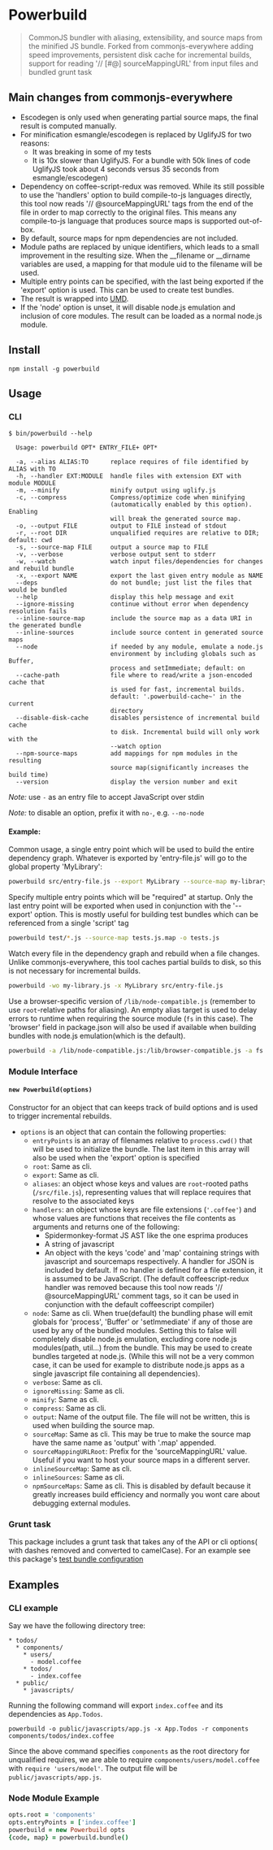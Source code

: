 # Powerbuild

> CommonJS bundler with aliasing, extensibility, and source maps from the minified JS bundle. Forked from commonjs-everywhere adding speed improvements, persistent disk cache for incremental builds, support for reading '// [#@] sourceMappingURL' from input files and bundled grunt task

## Main changes from commonjs-everywhere

  - Escodegen is only used when generating partial source maps, the final
    result is computed manually.
  - For minification esmangle/escodegen is replaced by UglifyJS for two
    reasons:
    * It was breaking in some of my tests
    * It is 10x slower than UglifyJS. For a bundle with 50k lines of code
      UglifyJS took about 4 seconds versus 35 seconds from esmangle/escodegen)
  - Dependency on coffee-script-redux was removed. While its still possible
    to use the 'handlers' option to build compile-to-js languages directly,
    this tool now reads '// @sourceMappingURL' tags from the end of the file
    in order to map correctly to the original files. This means any
    compile-to-js language that produces source maps is supported out-of-box.
  - By default, source maps for npm dependencies are not included.
  - Module paths are replaced by unique identifiers, which leads to a small
    improvement in the resulting size. When the __filename or __dirname
    variables are used, a mapping for that module uid to the filename will
    be used.
  - Multiple entry points can be specified, with the last being exported
    if the 'export' option is used. This can be used to create test bundles.
  - The result is wrapped into [UMD](https://github.com/umdjs/umd).
  - If the 'node' option is unset, it will disable node.js emulation and
    inclusion of core modules. The result can be loaded as a normal node.js
    module.


## Install

    npm install -g powerbuild

## Usage

### CLI

    $ bin/powerbuild --help

      Usage: powerbuild OPT* ENTRY_FILE+ OPT*

      -a, --alias ALIAS:TO      replace requires of file identified by ALIAS with TO
      -h, --handler EXT:MODULE  handle files with extension EXT with module MODULE
      -m, --minify              minify output using uglify.js
      -c, --compress            Compress/optimize code when minifying
                                (automatically enabled by this option). Enabling
                                will break the generated source map.
      -o, --output FILE         output to FILE instead of stdout
      -r, --root DIR            unqualified requires are relative to DIR; default: cwd
      -s, --source-map FILE     output a source map to FILE
      -v, --verbose             verbose output sent to stderr
      -w, --watch               watch input files/dependencies for changes and rebuild bundle
      -x, --export NAME         export the last given entry module as NAME
      --deps                    do not bundle; just list the files that would be bundled
      --help                    display this help message and exit
      --ignore-missing          continue without error when dependency resolution fails
      --inline-source-map       include the source map as a data URI in the generated bundle
      --inline-sources          include source content in generated source maps
      --node                    if needed by any module, emulate a node.js 
                                environment by including globals such as Buffer,
                                process and setImmediate; default: on
      --cache-path              file where to read/write a json-encoded cache that
                                is used for fast, incremental builds.
                                default: '.powerbuild-cache~' in the current
                                directory
      --disable-disk-cache      disables persistence of incremental build cache
                                to disk. Incremental build will only work with the
                                --watch option
      --npm-source-maps         add mappings for npm modules in the resulting
                                source map(significantly increases the build time)
      --version                 display the version number and exit

*Note:* use `-` as an entry file to accept JavaScript over stdin

*Note:* to disable an option, prefix it with `no-`, e.g. `--no-node`

#### Example:

Common usage, a single entry point which will be used to build the entire
dependency graph. Whatever is exported by 'entry-file.js' will go to the
global property 'MyLibrary':

```bash
powerbuild src/entry-file.js --export MyLibrary --source-map my-library.js.map >my-library.js
```

Specify multiple entry points which will be "required" at startup. Only
the last entry point will be exported when used in conjunction with the
'--export' option. This is mostly useful for building test bundles which
can be referenced from a single 'script' tag

```bash
powerbuild test/*.js --source-map tests.js.map -o tests.js
```

Watch every file in the dependency graph and rebuild when a file changes.
Unlike commonjs-everywhere, this tool caches partial builds to disk, so this
is not necessary for incremental builds.

```bash
powerbuild -wo my-library.js -x MyLibrary src/entry-file.js 
```

Use a browser-specific version of `/lib/node-compatible.js` (remember to use
`root`-relative paths for aliasing). An empty alias target is used to delay
errors to runtime when requiring the source module (`fs` in this case). The
'browser' field in package.json will also be used if available when building
bundles with node.js emulation(which is the default). 

```bash
powerbuild -a /lib/node-compatible.js:/lib/browser-compatible.js -a fs: -x MyLibrary lib/entry-file.js
```

### Module Interface

#### `new Powerbuild(options)`
Constructor for an object that can keeps track of build options and is used to
trigger incremental rebuilds.

* `options` is an object that can contain the following properties:
    * `entryPoints` is an array of filenames relative to `process.cwd()` that
      will be used to initialize the bundle. The last item in this array will
      also be used when the 'export' option is specified
    * `root`: Same as cli.
    * `export`: Same as cli.
    * `aliases`: an object whose keys and values are `root`-rooted paths
      (`/src/file.js`), representing values that will replace requires that
      resolve to the associated keys
    * `handlers`: an object whose keys are file extensions (`'.coffee'`) and
      whose values are functions that receives the file contents as arguments
      and returns one of the following:
        - Spidermonkey-format JS AST like the one esprima produces
        - A string of javascript
        - An object with the keys 'code' and 'map' containing strings with
          javascript and sourcemaps respectively.
      A handler for JSON is included by default. If no handler is defined for
      a file extension, it is assumed to be JavaScript. (The default
      coffeescript-redux handler was removed because this tool now reads
      '// @sourceMappingURL' comment tags, so it can be used in conjunction
      with the default coffeescript compiler)
    * `node`: Same as cli. When true(default) the bundling phase will emit
      globals for 'process', 'Buffer' or 'setImmediate' if any of those are
      used by any of the bundled modules. Setting this to false will completely
      disable node.js emulation, excluding core node.js modules(path, util...)
      from the bundle. This may be used to create bundles targeted at node.js.
      (While this will not be a very common case, it can be used for example
      to distribute node.js apps as a single javascript file containing all
      dependencies).
    * `verbose`: Same as cli.
    * `ignoreMissing`: Same as cli.
    * `minify`: Same as cli.
    * `compress`: Same as cli.
    * `output`: Name of the output file. The file will not be written, this
       is used when building the source map.
    * `sourceMap`: Same as cli. This may be true to make the source map have
      the same name as 'output' with '.map' appended.
    * `sourceMappingURLRoot`: Prefix for the 'sourceMappingURL' value. Useful
       if you want to host your source maps in a different server.
    * `inlineSourceMap`: Same as cli.
    * `inlineSources`: Same as cli.
    * `npmSourceMaps`: Same as cli. This is disabled by default because
      it greatly increases build efficiency and normally you wont care about
      debugging external modules.


### Grunt task

This package includes a grunt task that takes any of the API or cli options(
with dashes removed and converted to camelCase). For an example see this
package's [test bundle configuration](https://github.com/tarruda/powerbuild/blob/master/Gruntfile.coffee)

## Examples

### CLI example

Say we have the following directory tree:

```
* todos/
  * components/
    * users/
      - model.coffee
    * todos/
      - index.coffee
  * public/
    * javascripts/
```
Running the following command will export `index.coffee` and its dependencies as `App.Todos`.

```
powerbuild -o public/javascripts/app.js -x App.Todos -r components components/todos/index.coffee
```

Since the above command specifies `components` as the root directory for
unqualified requires, we are able to require `components/users/model.coffee`
with `require 'users/model'`. The output file will be
`public/javascripts/app.js`.

### Node Module Example

```coffee
opts.root = 'components'
opts.entryPoints = ['index.coffee']
powerbuild = new Powerbuild opts
{code, map} = powerbuild.bundle()
```
